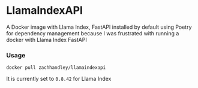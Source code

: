 # LlamaIndexAPI
 A Docker image with Llama Index, FastAPI installed by default using Poetry for dependency management because I was
 frustrated with running a docker with Llama Index FastAPI

### Usage
`docker pull zachhandley/llamaindexapi`

It is currently set to `0.8.42` for Llama Index